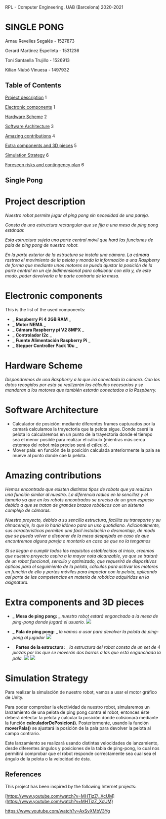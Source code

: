 RPL - Computer Engineering. UAB (Barcelona) 2020-2021
# SINGLE PONG

Arnau Revelles Segalés - 1527873

Gerard Martínez Espelleta - 1531236

Toni Santaella Trujillo - 1526913

Kilian Niubó Vinuesa - 1497932

## Table of Contents

[Project description](#_heading=h.gjdgxs) 1

[Electronic components](#_heading=h.30j0zll) 1

[Hardware Scheme](#_heading=h.1fob9te) 2

[Software Architecture](#_heading=h.ik8oj8cnfs6x) 3

[Amazing contributions](#_heading=h.aulg56cwhsgi) 4

[Extra components and 3D pieces](#_heading=h.3znysh7) 5

[Simulation Strategy](#_heading=h.rx614yyclz3w) 6

[Foreseen risks and contingency plan](#_heading=h.2et92p0) 6

## Single Pong

# Project description

_Nuestro robot permite jugar al ping pong sin necesidad de una pareja._

_Consta de una estructura rectangular que se fija a una mesa de ping pong estándar._

_Esta estructura sujeta una parte central móvil que hará las funciones de pala de ping pong de nuestro robot._

_En la parte exterior de la estructura se instala una cámara. La cámara rastrea el movimiento de la pelota y manda la información a una Raspberry de forma que mediante unos motores se pueda ajustar la posición de la parte central en un eje bidimensional para colisionar con ella y, de este modo, poder devolverla a la parte contraria de la mesa._

# Electronic components

This is the list of the used components:

- _ **Raspberry Pi 4 2GB RAM** _
- _ **Motor NEMA** _
- _ **Cámara Raspberry pi V2 8MPX** _
- _ **Controlador I2c** _
- _ **Fuente Alimentación Raspberry Pi** _
- _ **Stepper Controller Pack 10u** _

# Hardware Scheme


_Dispondremos de una Raspberry a la que irá conectada la cámara. Con los datos recogidos por esta se realizarán los cálculos necesarios y se mandaran a los motores que también estarán conectados a la Raspberry._

# Software Architecture

- Calculador de posición: mediante diferentes frames capturados por la camará calculamos la trayectoria que la pelota sigue. Donde caerá la pelota lo calcularemos en un punto de la trayectoria donde el tiempo sea el menor posible para realizar el cálculo (mientras más cerca estemos del robot más preciso será el cálculo).
- Mover pala: en función de la posición calculada anteriormente la pala se mueve al punto donde cae la pelota.

# Amazing contributions

_Hemos encontrado que existen distintos tipos de robots que ya realizan una función similar al nuestro. La diferencia radica en la sencillez y el tamaño ya que en los robots encontrados se precisa de un gran espacio debido a que se tratan de grandes brazos robóticos con un sistema complejo de cámaras._

_Nuestro proyecto, debido a su sencilla estructura, facilita su transporte y su almacenaje, lo que lo haría idóneo para un uso quotidiano. Adicionalmente, sus características permiten una fácil instalación o desmontaje, de modo que se pueda volver a disponer de la mesa despejada en caso de que encontremos alguna pareja o montarlo en caso de que no la tengamos_

_Si se llegan a cumplir todos los requisitos establecidos al inicio, creemos que nuestro proyecto aspira a la mayor nota alcanzable, ya que se tratará de un robot funcional, sencillo y optimizado, que requerirá de dispositivos ópticos para el seguimiento de la pelota, cálculos para activar los motores en función de ello y partes móviles para impactar con la pelota, aplicando así parte de las competencias en materia de robótica adquiridas en la asignatura._

# Extra components and 3D pieces

- _ **Mesa de ping pong:** _ _nuestro robot estará enganchado a la mesa de ping-pong donde jugará el usuario._ ![](RackMultipart20210424-4-ru6xz6_html_883c20e5eaedc123.png)

- _ **Pala de ping pong:** _ _lo vamos a usar para devolver la pelota de ping-pong al jugador_ ![](RackMultipart20210424-4-ru6xz6_html_d150ea539bf0643f.png)

- _ **Partes de la estructura:** _ _la estructura del robot consta de un set de 4 piezas por las que se moverán dos barras a las que está enganchada la pala._ ![](RackMultipart20210424-4-ru6xz6_html_a3d07036361e991a.png) ![](RackMultipart20210424-4-ru6xz6_html_2d82ea969e45edc5.png)

#


# Simulation Strategy

Para realizar la simulación de nuestro robot, vamos a usar el motor gráfico de Unity.

Para poder comprobar la efectividad de nuestro robot, simularemos un lanzamiento de una pelota de ping pong contra el robot, entonces éste deberá detectar la pelota y calcular la posición donde colisionará mediante la función **calculadorDePosicion().** Posteriormente, usando la función **moverPala()** se ajustará la posición de la pala para devolver la pelota al campo contrario.

Este lanzamiento se realizará usando distintas velocidades de lanzamiento, desde diferentes ángulos y posiciones de la tabla de ping-pong, lo cual nos permitirá comprobar que el robot responde correctamente sea cual sea el ángulo de la pelota o la velocidad de ésta.

## References

This project has been inspired by the following Internet projects:

[https://www.youtube.com/watch?v=MHTizZ\_XcUM](https://www.youtube.com/watch?v=MHTizZ_XcUM)

https://www.youtube.com/watch?v=AxSyXMbV3Yg

###